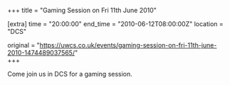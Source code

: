 +++
title = "Gaming Session on Fri 11th June 2010"

[extra]
time = "20:00:00"
end_time = "2010-06-12T08:00:00Z"
location = "DCS"

original = "https://uwcs.co.uk/events/gaming-session-on-fri-11th-june-2010-1474489037565/"    
+++

Come join us in DCS for a gaming session.

